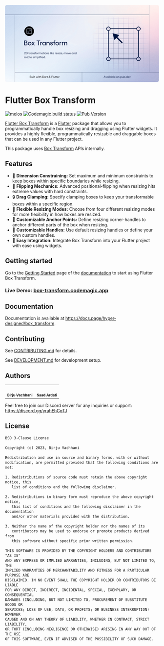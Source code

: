 ![Banner](https://raw.githubusercontent.com/hyper-designed/box_transform/main/docs/assets/banner.png)

# Flutter Box Transform

[![melos](https://img.shields.io/badge/maintained%20with-melos-f700ff.svg?style=flat-square)](https://github.com/invertase/melos) [![Codemagic build status](https://api.codemagic.io/apps/63dd4d4ae6be1d561b8f45d2/63dd4d4ae6be1d561b8f45d1/status_badge.svg)](https://codemagic.io/apps/63dd4d4ae6be1d561b8f45d2/63dd4d4ae6be1d561b8f45d1/latest_build) [![Pub Version](https://img.shields.io/pub/v/box_transform?label=Pub)](https://pub.dev/packages/box_transform)

[Flutter Box Transform](https://github.com/hyper-designed/box_transform) is a [Flutter](https://flutter.dev) package
that allows you to programmatically handle box resizing and dragging using Flutter widgets. It provides a highly
flexible, programmatically resizable and draggable boxes that can be used in any Flutter project.

This package uses [Box Transform](https://pub.dev/packages/box_transform) APIs internally.

## Features

* 📏 **Dimension Constraining:** Set maximum and minimum constraints to keep boxes within specific boundaries while
  resizing.
* 🔁 **Flipping Mechanics:** Advanced positional-flipping when resizing hits extreme values with hard constraints.
* 🔒 **Drag Clamping:** Specify clamping boxes to keep your transformable boxes within a specific region.
* 🎨 **Flexible Resizing Modes:** Choose from four different resizing modes for more flexibility in how boxes are
  resized.
* 📍 **Customizable Anchor Points:** Define resizing corner-handles to anchor different parts of the box when resizing.
* 🎨 **Customizable Handles:** Use default resizing handles or define your own custom handles.
* 🚀 **Easy Integration:** Integrate Box Transform into your Flutter project with ease using widgets.

## Getting started

Go to the [Getting Started](https://docs.page/hyper-designed/box_transform/flutter_get_started) page of the
[documentation](https://boxtransform.hyperdesigned.dev/) to start using Flutter Box Transform.

### Live Demo: [box-transform.codemagic.app](https://box-transform.codemagic.app)

## Documentation

Documentation is available at https://docs.page/hyper-designed/box_transform.

## Contributing

See [CONTRIBUTING.md](https://github.com/BirjuVachhani/adaptive_theme/blob/main/CONTRIBUTING.md) for details.

See [DEVELOPMENT.md](https://github.com/BirjuVachhani/adaptive_theme/blob/main/development.md) for development setup.

## Authors

<table>
  <tr>
    <td align="center"><a href="https://github.com/birjuvachhani"><img src="https://avatars.githubusercontent.com/u/20423471?s=100" width="100px;" alt=""/><br /><sub><b>Birju Vachhani</b></sub></a></td>
    <td align="center"><a href="https://github.com/SaadArdati"><img src="https://avatars.githubusercontent.com/u/7407478?v=4" width="100px;" alt=""/><br /><sub><b>Saad Ardati</b></sub></a></td>
  </tr>
</table>

Feel free to join our Discord server for any inquiries or support: https://discord.gg/yrahEhCqTJ

## License

```
BSD 3-Clause License

Copyright (c) 2023, Birju Vachhani

Redistribution and use in source and binary forms, with or without
modification, are permitted provided that the following conditions are met:

1. Redistributions of source code must retain the above copyright notice, this
   list of conditions and the following disclaimer.

2. Redistributions in binary form must reproduce the above copyright notice,
   this list of conditions and the following disclaimer in the documentation
   and/or other materials provided with the distribution.

3. Neither the name of the copyright holder nor the names of its
   contributors may be used to endorse or promote products derived from
   this software without specific prior written permission.

THIS SOFTWARE IS PROVIDED BY THE COPYRIGHT HOLDERS AND CONTRIBUTORS "AS IS"
AND ANY EXPRESS OR IMPLIED WARRANTIES, INCLUDING, BUT NOT LIMITED TO, THE
IMPLIED WARRANTIES OF MERCHANTABILITY AND FITNESS FOR A PARTICULAR PURPOSE ARE
DISCLAIMED. IN NO EVENT SHALL THE COPYRIGHT HOLDER OR CONTRIBUTORS BE LIABLE
FOR ANY DIRECT, INDIRECT, INCIDENTAL, SPECIAL, EXEMPLARY, OR CONSEQUENTIAL
DAMAGES (INCLUDING, BUT NOT LIMITED TO, PROCUREMENT OF SUBSTITUTE GOODS OR
SERVICES; LOSS OF USE, DATA, OR PROFITS; OR BUSINESS INTERRUPTION) HOWEVER
CAUSED AND ON ANY THEORY OF LIABILITY, WHETHER IN CONTRACT, STRICT LIABILITY,
OR TORT (INCLUDING NEGLIGENCE OR OTHERWISE) ARISING IN ANY WAY OUT OF THE USE
OF THIS SOFTWARE, EVEN IF ADVISED OF THE POSSIBILITY OF SUCH DAMAGE.

```
